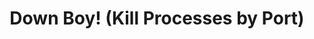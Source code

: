 ---
title: 'Down Boy! (Kill Processes by Port)'
permalink: down-boy-kill-processes-by-port
thumbnail: thumbnail_down-boy-kill-processes-by-port.jpg
featured: true
tags: [Agile, Scrum, Story Points, Time, Complexity]
excerpt: 'Need to kill processes by port? Try this script that lets you kill multiple processes on multiple ports simultaneously.'
authors: [F1LT3R]
type: script
---